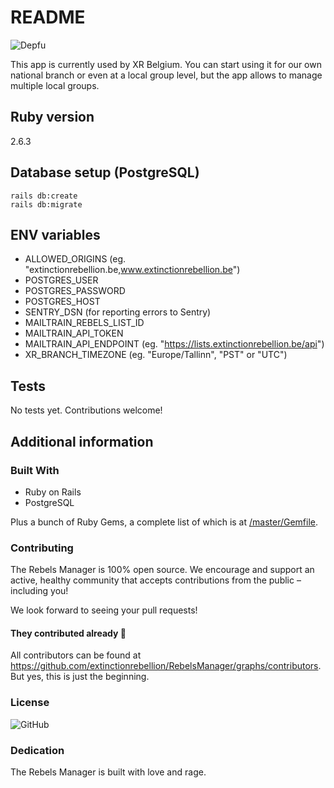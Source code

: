 # README

![Depfu](https://img.shields.io/depfu/extinctionrebellion/RebelsManager)

This app is currently used by XR Belgium. You can start using it for our own national branch or even at a local group level, but the app allows to manage multiple local groups.

## Ruby version

2.6.3

## Database setup (PostgreSQL)

```
rails db:create
rails db:migrate
```

## ENV variables

- ALLOWED_ORIGINS (eg. "extinctionrebellion.be,www.extinctionrebellion.be")
- POSTGRES_USER
- POSTGRES_PASSWORD
- POSTGRES_HOST
- SENTRY_DSN (for reporting errors to Sentry)
- MAILTRAIN_REBELS_LIST_ID
- MAILTRAIN_API_TOKEN
- MAILTRAIN_API_ENDPOINT (eg. "https://lists.extinctionrebellion.be/api")
- XR_BRANCH_TIMEZONE (eg. "Europe/Tallinn", "PST" or "UTC")

## Tests

No tests yet. Contributions welcome!

## Additional information

### Built With

* Ruby on Rails
* PostgreSQL

Plus a bunch of Ruby Gems, a complete list of which is at [/master/Gemfile](https://github.com/extinctionrebellion/RebelsManager/blob/master/Gemfile).

### Contributing

The Rebels Manager is 100% open source. We encourage and support an active, healthy community that accepts contributions from the public – including you!

We look forward to seeing your pull requests!

#### They contributed already 🙏

All contributors can be found at https://github.com/extinctionrebellion/RebelsManager/graphs/contributors. But yes, this is just the beginning.

### License

![GitHub](https://img.shields.io/github/license/extinctionrebellion/RebelsManager)

### Dedication

The Rebels Manager is built with love and rage.

